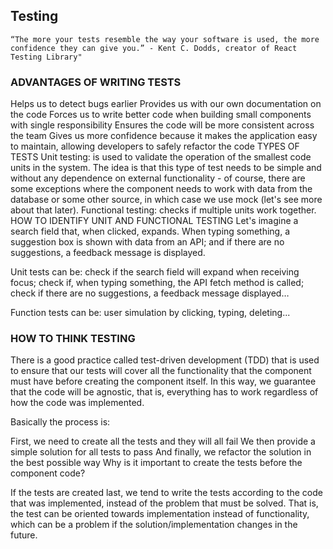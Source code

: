 ## Testing

```text
“The more your tests resemble the way your software is used, the more confidence they can give you.” - Kent C. Dodds, creator of React Testing Library"
```

### ADVANTAGES OF WRITING TESTS
Helps us to detect bugs earlier
Provides us with our own documentation on the code
Forces us to write better code when building small components with single responsibility
Ensures the code will be more consistent across the team
Gives us more confidence because it makes the application easy to maintain, allowing developers to safely refactor the code
TYPES OF TESTS
Unit testing: is used to validate the operation of the smallest code units in the system. The idea is that this type of test needs to be simple and without any dependence on external functionality - of course, there are some exceptions where the component needs to work with data from the database or some other source, in which case we use mock (let's see more about that later).
Functional testing: checks if multiple units work together.
HOW TO IDENTIFY UNIT AND FUNCTIONAL TESTING
Let's imagine a search field that, when clicked, expands. When typing something, a suggestion box is shown with data from an API; and if there are no suggestions, a feedback message is displayed.

Unit tests can be: check if the search field will expand when receiving focus; check if, when typing something, the API fetch method is called; check if there are no suggestions, a feedback message displayed…

Function tests can be: user simulation by clicking, typing, deleting...

### HOW TO THINK TESTING
There is a good practice called test-driven development (TDD) that is used to ensure that our tests will cover all the functionality that the component must have before creating the component itself. In this way, we guarantee that the code will be agnostic, that is, everything has to work regardless of how the code was implemented.

Basically the process is:

First, we need to create all the tests and they will all fail
We then provide a simple solution for all tests to pass
And finally, we refactor the solution in the best possible way
Why is it important to create the tests before the component code?

If the tests are created last, we tend to write the tests according to the code that was implemented, instead of the problem that must be solved. That is, the test can be oriented towards implementation instead of functionality, which can be a problem if the solution/implementation changes in the future.